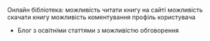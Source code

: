 Онлайн бібліотека:
 можливість читати книгу на сайті
 можливість скачати книгу 
 можливість коментування
 профіль користувача

+ Блог з освітніми статтями з можливістю обговорення